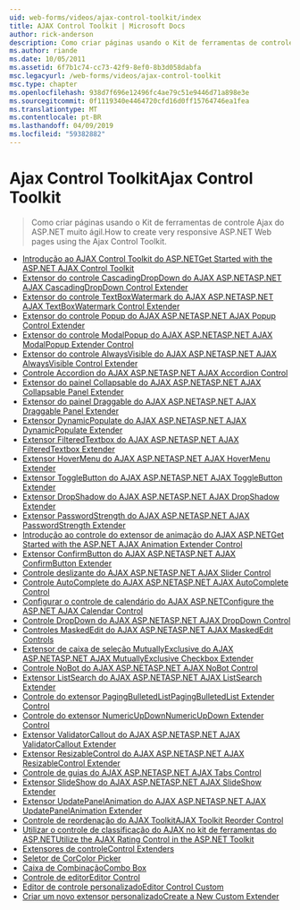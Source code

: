 ```yaml
---
uid: web-forms/videos/ajax-control-toolkit/index
title: AJAX Control Toolkit | Microsoft Docs
author: rick-anderson
description: Como criar páginas usando o Kit de ferramentas de controle Ajax do ASP.NET muito ágil.
ms.author: riande
ms.date: 10/05/2011
ms.assetid: 6f7b1c74-cc73-42f9-8ef0-8b3d058dabfa
msc.legacyurl: /web-forms/videos/ajax-control-toolkit
msc.type: chapter
ms.openlocfilehash: 938d7f696e12496fc4ae79c51e9446d71a898e3e
ms.sourcegitcommit: 0f1119340e4464720cfd16d0ff15764746ea1fea
ms.translationtype: MT
ms.contentlocale: pt-BR
ms.lasthandoff: 04/09/2019
ms.locfileid: "59382882"
---
```

# <a name="ajax-control-toolkit"></a><span data-ttu-id="e8f5f-103">Ajax Control Toolkit</span><span class="sxs-lookup"><span data-stu-id="e8f5f-103">Ajax Control Toolkit</span></span>

> <span data-ttu-id="e8f5f-104">Como criar páginas usando o Kit de ferramentas de controle Ajax do ASP.NET muito ágil.</span><span class="sxs-lookup"><span data-stu-id="e8f5f-104">How to create very responsive ASP.NET Web pages using the Ajax Control Toolkit.</span></span>


- [<span data-ttu-id="e8f5f-105">Introdução ao AJAX Control Toolkit do ASP.NET</span><span class="sxs-lookup"><span data-stu-id="e8f5f-105">Get Started with the ASP.NET AJAX Control Toolkit</span></span>](how-do-i-get-started-with-the-aspnet-ajax-control-toolkit.md)
- [<span data-ttu-id="e8f5f-106">Extensor do controle CascadingDropDown do AJAX ASP.NET</span><span class="sxs-lookup"><span data-stu-id="e8f5f-106">ASP.NET AJAX CascadingDropDown Control Extender</span></span>](how-do-i-use-the-aspnet-ajax-cascadingdropdown-control-extender.md)
- [<span data-ttu-id="e8f5f-107">Extensor do controle TextBoxWatermark do AJAX ASP.NET</span><span class="sxs-lookup"><span data-stu-id="e8f5f-107">ASP.NET AJAX TextBoxWatermark Control Extender</span></span>](how-do-i-use-the-aspnet-ajax-textboxwatermark-control-extender.md)
- [<span data-ttu-id="e8f5f-108">Extensor do controle Popup do AJAX ASP.NET</span><span class="sxs-lookup"><span data-stu-id="e8f5f-108">ASP.NET AJAX Popup Control Extender</span></span>](how-do-i-use-the-aspnet-ajax-popup-control-extender.md)
- [<span data-ttu-id="e8f5f-109">Extensor do controle ModalPopup do AJAX ASP.NET</span><span class="sxs-lookup"><span data-stu-id="e8f5f-109">ASP.NET AJAX ModalPopup Extender Control</span></span>](how-do-i-use-the-aspnet-ajax-modalpopup-extender-control.md)
- [<span data-ttu-id="e8f5f-110">Extensor do controle AlwaysVisible do AJAX ASP.NET</span><span class="sxs-lookup"><span data-stu-id="e8f5f-110">ASP.NET AJAX AlwaysVisible Control Extender</span></span>](how-do-i-use-the-aspnet-ajax-alwaysvisible-control-extender.md)
- [<span data-ttu-id="e8f5f-111">Controle Accordion do AJAX ASP.NET</span><span class="sxs-lookup"><span data-stu-id="e8f5f-111">ASP.NET AJAX Accordion Control</span></span>](how-do-i-use-the-aspnet-ajax-accordion-control.md)
- [<span data-ttu-id="e8f5f-112">Extensor do painel Collapsable do AJAX ASP.NET</span><span class="sxs-lookup"><span data-stu-id="e8f5f-112">ASP.NET AJAX Collapsable Panel Extender</span></span>](how-do-i-use-the-aspnet-ajax-collapsable-panel-extender.md)
- [<span data-ttu-id="e8f5f-113">Extensor do painel Draggable do AJAX ASP.NET</span><span class="sxs-lookup"><span data-stu-id="e8f5f-113">ASP.NET AJAX Draggable Panel Extender</span></span>](how-do-i-use-the-aspnet-ajax-draggable-panel-extender.md)
- [<span data-ttu-id="e8f5f-114">Extensor DynamicPopulate do AJAX ASP.NET</span><span class="sxs-lookup"><span data-stu-id="e8f5f-114">ASP.NET AJAX DynamicPopulate Extender</span></span>](how-do-i-use-the-aspnet-ajax-dynamicpopulate-extender.md)
- [<span data-ttu-id="e8f5f-115">Extensor FilteredTextbox do AJAX ASP.NET</span><span class="sxs-lookup"><span data-stu-id="e8f5f-115">ASP.NET AJAX FilteredTextbox Extender</span></span>](how-do-i-use-the-aspnet-ajax-filteredtextbox-extender.md)
- [<span data-ttu-id="e8f5f-116">Extensor HoverMenu do AJAX ASP.NET</span><span class="sxs-lookup"><span data-stu-id="e8f5f-116">ASP.NET AJAX HoverMenu Extender</span></span>](how-do-i-use-the-aspnet-ajax-hovermenu-extender.md)
- [<span data-ttu-id="e8f5f-117">Extensor ToggleButton do AJAX ASP.NET</span><span class="sxs-lookup"><span data-stu-id="e8f5f-117">ASP.NET AJAX ToggleButton Extender</span></span>](how-do-i-use-the-aspnet-ajax-togglebutton-extender.md)
- [<span data-ttu-id="e8f5f-118">Extensor DropShadow do AJAX ASP.NET</span><span class="sxs-lookup"><span data-stu-id="e8f5f-118">ASP.NET AJAX DropShadow Extender</span></span>](how-do-i-use-the-aspnet-ajax-dropshadow-extender.md)
- [<span data-ttu-id="e8f5f-119">Extensor PasswordStrength do AJAX ASP.NET</span><span class="sxs-lookup"><span data-stu-id="e8f5f-119">ASP.NET AJAX PasswordStrength Extender</span></span>](how-do-i-use-the-aspnet-ajax-passwordstrength-extender.md)
- [<span data-ttu-id="e8f5f-120">Introdução ao controle do extensor de animação do AJAX ASP.NET</span><span class="sxs-lookup"><span data-stu-id="e8f5f-120">Get Started with the ASP.NET AJAX Animation Extender Control</span></span>](how-do-i-get-started-with-the-aspnet-ajax-animation-extender-control.md)
- [<span data-ttu-id="e8f5f-121">Extensor ConfirmButton do AJAX ASP.NET</span><span class="sxs-lookup"><span data-stu-id="e8f5f-121">ASP.NET AJAX ConfirmButton Extender</span></span>](how-do-i-use-the-aspnet-ajax-confirmbutton-extender.md)
- [<span data-ttu-id="e8f5f-122">Controle deslizante do AJAX ASP.NET</span><span class="sxs-lookup"><span data-stu-id="e8f5f-122">ASP.NET AJAX Slider Control</span></span>](how-do-i-use-the-aspnet-ajax-slider-control.md)
- [<span data-ttu-id="e8f5f-123">Controle AutoComplete do AJAX ASP.NET</span><span class="sxs-lookup"><span data-stu-id="e8f5f-123">ASP.NET AJAX AutoComplete Control</span></span>](how-do-i-use-the-aspnet-ajax-autocomplete-control.md)
- [<span data-ttu-id="e8f5f-124">Configurar o controle de calendário do AJAX ASP.NET</span><span class="sxs-lookup"><span data-stu-id="e8f5f-124">Configure the ASP.NET AJAX Calendar Control</span></span>](how-do-i-configure-the-aspnet-ajax-calendar-control.md)
- [<span data-ttu-id="e8f5f-125">Controle DropDown do AJAX ASP.NET</span><span class="sxs-lookup"><span data-stu-id="e8f5f-125">ASP.NET AJAX DropDown Control</span></span>](how-do-i-use-the-aspnet-ajax-dropdown-control.md)
- [<span data-ttu-id="e8f5f-126">Controles MaskedEdit do AJAX ASP.NET</span><span class="sxs-lookup"><span data-stu-id="e8f5f-126">ASP.NET AJAX MaskedEdit Controls</span></span>](how-do-i-use-the-aspnet-ajax-maskededit-controls.md)
- [<span data-ttu-id="e8f5f-127">Extensor de caixa de seleção MutuallyExclusive do AJAX ASP.NET</span><span class="sxs-lookup"><span data-stu-id="e8f5f-127">ASP.NET AJAX MutuallyExclusive Checkbox Extender</span></span>](how-do-i-use-the-aspnet-ajax-mutuallyexclusive-checkbox-extender.md)
- [<span data-ttu-id="e8f5f-128">Controle NoBot do AJAX ASP.NET</span><span class="sxs-lookup"><span data-stu-id="e8f5f-128">ASP.NET AJAX NoBot Control</span></span>](how-do-i-use-the-aspnet-ajax-nobot-control.md)
- [<span data-ttu-id="e8f5f-129">Extensor ListSearch do AJAX ASP.NET</span><span class="sxs-lookup"><span data-stu-id="e8f5f-129">ASP.NET AJAX ListSearch Extender</span></span>](how-do-i-use-the-aspnet-ajax-listsearch-extender.md)
- [<span data-ttu-id="e8f5f-130">Controle do extensor PagingBulletedList</span><span class="sxs-lookup"><span data-stu-id="e8f5f-130">PagingBulletedList Extender Control</span></span>](how-do-i-use-the-pagingbulletedlist-extender-control.md)
- [<span data-ttu-id="e8f5f-131">Controle do extensor NumericUpDown</span><span class="sxs-lookup"><span data-stu-id="e8f5f-131">NumericUpDown Extender Control</span></span>](how-do-i-use-the-numericupdown-extender-control.md)
- [<span data-ttu-id="e8f5f-132">Extensor ValidatorCallout do AJAX ASP.NET</span><span class="sxs-lookup"><span data-stu-id="e8f5f-132">ASP.NET AJAX ValidatorCallout Extender</span></span>](how-do-i-use-the-aspnet-ajax-validatorcallout-extender.md)
- [<span data-ttu-id="e8f5f-133">Extensor ResizableControl do AJAX ASP.NET</span><span class="sxs-lookup"><span data-stu-id="e8f5f-133">ASP.NET AJAX ResizableControl Extender</span></span>](how-do-i-use-the-aspnet-ajax-resizablecontrol-extender.md)
- [<span data-ttu-id="e8f5f-134">Controle de guias do AJAX ASP.NET</span><span class="sxs-lookup"><span data-stu-id="e8f5f-134">ASP.NET AJAX Tabs Control</span></span>](how-do-i-use-the-aspnet-ajax-tabs-control.md)
- [<span data-ttu-id="e8f5f-135">Extensor SlideShow do AJAX ASP.NET</span><span class="sxs-lookup"><span data-stu-id="e8f5f-135">ASP.NET AJAX SlideShow Extender</span></span>](how-do-i-use-the-aspnet-ajax-slideshow-extender.md)
- [<span data-ttu-id="e8f5f-136">Extensor UpdatePanelAnimation do AJAX ASP.NET</span><span class="sxs-lookup"><span data-stu-id="e8f5f-136">ASP.NET AJAX UpdatePanelAnimation Extender</span></span>](how-do-i-use-the-aspnet-ajax-updatepanelanimation-extender.md)
- [<span data-ttu-id="e8f5f-137">Controle de reordenação do AJAX Toolkit</span><span class="sxs-lookup"><span data-stu-id="e8f5f-137">AJAX Toolkit Reorder Control</span></span>](how-do-i-the-ajax-toolkit-reorder-control.md)
- [<span data-ttu-id="e8f5f-138">Utilizar o controle de classificação do AJAX no kit de ferramentas do ASP.NET</span><span class="sxs-lookup"><span data-stu-id="e8f5f-138">Utilize the AJAX Rating Control in the ASP.NET Toolkit</span></span>](utilize-the-ajax-rating-control-in-the-aspnet-toolkit.md)
- [<span data-ttu-id="e8f5f-139">Extensores de controle</span><span class="sxs-lookup"><span data-stu-id="e8f5f-139">Control Extenders</span></span>](control-extenders.md)
- [<span data-ttu-id="e8f5f-140">Seletor de Cor</span><span class="sxs-lookup"><span data-stu-id="e8f5f-140">Color Picker</span></span>](color-picker.md)
- [<span data-ttu-id="e8f5f-141">Caixa de Combinação</span><span class="sxs-lookup"><span data-stu-id="e8f5f-141">Combo Box</span></span>](combo-box.md)
- [<span data-ttu-id="e8f5f-142">Controle de editor</span><span class="sxs-lookup"><span data-stu-id="e8f5f-142">Editor Control</span></span>](editor-control.md)
- [<span data-ttu-id="e8f5f-143">Editor de controle personalizado</span><span class="sxs-lookup"><span data-stu-id="e8f5f-143">Editor Control Custom</span></span>](editor-control-custom.md)
- [<span data-ttu-id="e8f5f-144">Criar um novo extensor personalizado</span><span class="sxs-lookup"><span data-stu-id="e8f5f-144">Create a New Custom Extender</span></span>](create-a-new-custom-extender.md)
